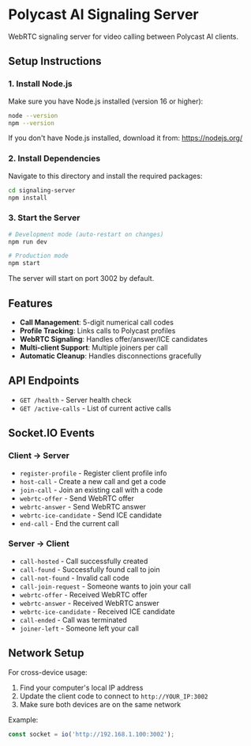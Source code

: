 # Polycast AI Signaling Server

WebRTC signaling server for video calling between Polycast AI clients.

## Setup Instructions

### 1. Install Node.js
Make sure you have Node.js installed (version 16 or higher):
```bash
node --version
npm --version
```

If you don't have Node.js installed, download it from: https://nodejs.org/

### 2. Install Dependencies
Navigate to this directory and install the required packages:
```bash
cd signaling-server
npm install
```

### 3. Start the Server
```bash
# Development mode (auto-restart on changes)
npm run dev

# Production mode
npm start
```

The server will start on port 3002 by default.

## Features

- **Call Management**: 5-digit numerical call codes
- **Profile Tracking**: Links calls to Polycast profiles
- **WebRTC Signaling**: Handles offer/answer/ICE candidates
- **Multi-client Support**: Multiple joiners per call
- **Automatic Cleanup**: Handles disconnections gracefully

## API Endpoints

- `GET /health` - Server health check
- `GET /active-calls` - List of current active calls

## Socket.IO Events

### Client → Server
- `register-profile` - Register client profile info
- `host-call` - Create a new call and get a code
- `join-call` - Join an existing call with a code
- `webrtc-offer` - Send WebRTC offer
- `webrtc-answer` - Send WebRTC answer
- `webrtc-ice-candidate` - Send ICE candidate
- `end-call` - End the current call

### Server → Client
- `call-hosted` - Call successfully created
- `call-found` - Successfully found call to join
- `call-not-found` - Invalid call code
- `call-join-request` - Someone wants to join your call
- `webrtc-offer` - Received WebRTC offer
- `webrtc-answer` - Received WebRTC answer
- `webrtc-ice-candidate` - Received ICE candidate
- `call-ended` - Call was terminated
- `joiner-left` - Someone left your call

## Network Setup

For cross-device usage:
1. Find your computer's local IP address
2. Update the client code to connect to `http://YOUR_IP:3002`
3. Make sure both devices are on the same network

Example:
```javascript
const socket = io('http://192.168.1.100:3002');
``` 